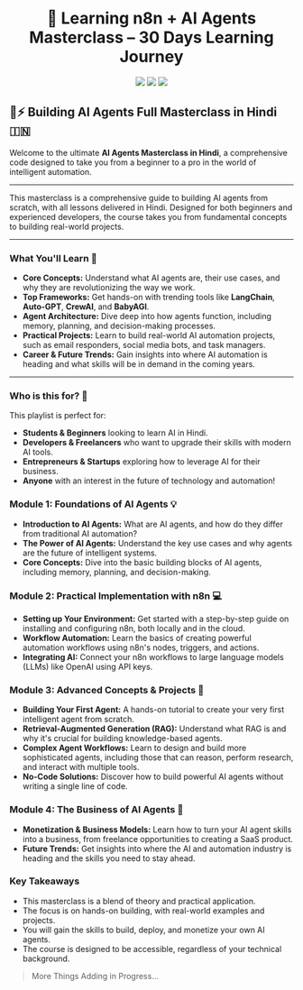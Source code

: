 <h1 align="center">🤖 Learning n8n + AI Agents Masterclass – 30 Days Learning Journey</h1>

<p align="center">
  <img src="https://img.shields.io/github/stars/ChinmayKaitade/N8N-AI-Agents-Masterclass?style=for-the-badge&color=yellow" />
  <img src="https://img.shields.io/github/forks/ChinmayKaitade/N8N-AI-Agents-Masterclass?style=for-the-badge&color=blue" />
  <img src="https://img.shields.io/github/issues/ChinmayKaitade/N8N-AI-Agents-Masterclass?style=for-the-badge&color=orange" />
</p>

## 🤖⚡ Building AI Agents Full Masterclass in Hindi 🇮🇳

Welcome to the ultimate **AI Agents Masterclass in Hindi**, a comprehensive code designed to take you from a beginner to a pro in the world of intelligent automation.

---

This masterclass is a comprehensive guide to building AI agents from scratch, with all lessons delivered in Hindi. Designed for both beginners and experienced developers, the course takes you from fundamental concepts to building real-world projects.

---

### What You'll Learn 🧠

- **Core Concepts:** Understand what AI agents are, their use cases, and why they are revolutionizing the way we work.
- **Top Frameworks:** Get hands-on with trending tools like **LangChain**, **Auto-GPT**, **CrewAI**, and **BabyAGI**.
- **Agent Architecture:** Dive deep into how agents function, including memory, planning, and decision-making processes.
- **Practical Projects:** Learn to build real-world AI automation projects, such as email responders, social media bots, and task managers.
- **Career & Future Trends:** Gain insights into where AI automation is heading and what skills will be in demand in the coming years.

---

### Who is this for? 🎯

This playlist is perfect for:

- **Students & Beginners** looking to learn AI in Hindi.
- **Developers & Freelancers** who want to upgrade their skills with modern AI tools.
- **Entrepreneurs & Startups** exploring how to leverage AI for their business.
- **Anyone** with an interest in the future of technology and automation!

### **Module 1: Foundations of AI Agents 💡**

- **Introduction to AI Agents:** What are AI agents, and how do they differ from traditional AI automation?
- **The Power of AI Agents:** Understand the key use cases and why agents are the future of intelligent systems.
- **Core Concepts:** Dive into the basic building blocks of AI agents, including memory, planning, and decision-making.

### **Module 2: Practical Implementation with n8n 💻**

- **Setting up Your Environment:** Get started with a step-by-step guide on installing and configuring n8n, both locally and in the cloud.
- **Workflow Automation:** Learn the basics of creating powerful automation workflows using n8n's nodes, triggers, and actions.
- **Integrating AI:** Connect your n8n workflows to large language models (LLMs) like OpenAI using API keys.

### **Module 3: Advanced Concepts & Projects 🚀**

- **Building Your First Agent:** A hands-on tutorial to create your very first intelligent agent from scratch.
- **Retrieval-Augmented Generation (RAG):** Understand what RAG is and why it's crucial for building knowledge-based agents.
- **Complex Agent Workflows:** Learn to design and build more sophisticated agents, including those that can reason, perform research, and interact with multiple tools.
- **No-Code Solutions:** Discover how to build powerful AI agents without writing a single line of code.

### **Module 4: The Business of AI Agents 💼**

- **Monetization & Business Models:** Learn how to turn your AI agent skills into a business, from freelance opportunities to creating a SaaS product.
- **Future Trends:** Get insights into where the AI and automation industry is heading and the skills you need to stay ahead.

### **Key Takeaways**

- This masterclass is a blend of theory and practical application.
- The focus is on hands-on building, with real-world examples and projects.
- You will gain the skills to build, deploy, and monetize your own AI agents.
- The course is designed to be accessible, regardless of your technical background.

> More Things Adding in Progress...
